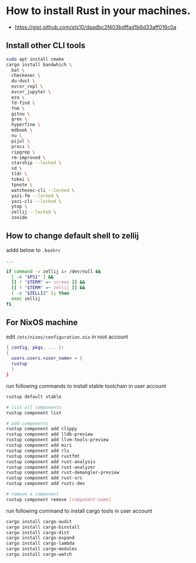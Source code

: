 # How to install Rust in your machines.
- <https://gist.github.com/sts10/daadbc2f403bdffad1b6d33aff016c0a>
## Install other CLI tools

```bash
sudo apt install cmake
cargo install bandwhich \
  bat \
  checkexec \
  du-dust \
  evcxr_repl \
  evcxr_jupyter \
  eza \
  fd-find \
  fnm \
  gitnu \
  grex \
  hyperfine \
  mdbook \
  nu \
  pijul \
  procs \
  ripgrep \
  rm-improved \
  starship --locked \
  sd \
  tldr \
  tokei \
  tpnote \
  watchexec-cli --locked \
  yazi-fm --locked \
  yazi-cli --locked \
  ytop \
  zellij --locked \
  zoxide
```

## How to change default shell to zellij

addd below to `.bashrc`

```bash
...

if command -v zellij &> /dev/null &&
  [ -n "$PS1" ] &&
  [[ ! "$TERM" =~ screen ]] &&
  [[ ! "$TERM" =~ zellij ]] &&
  [ -z "$ZELLIJ" ]; then
  exec zellij
fi
```
## For NixOS machine

edit `/etc/nixos/configuration.nix` in root account

```nix
{ config, pkgs, ... }:
{
  users.users.<user_name> = {
  rustup
  }
}
```

run following commands to install stable toolchain in user account

```bash
rustup default stable

# list all components
rustup component list

# add components
rustup component add clippy
rustup component add lldb-preview
rustup component add llvm-tools-preview
rustup component add miri
rustup component add rls
rustup component add rustfmt
rustup component add rust-analysis
rustup component add rust-analyzer
rustup component add rust-demangler-preview
rustup component add rust-src
rustup component add rustc-dev

# remove a component
rustup component remove [component-name]
```

run following command to install cargo tools in user account

```bash
cargo install cargo-audit
cargo install cargo-binstall
cargo install cargo-dist
cargo install cargo-expand
cargo install cargo-lambda
cargo install cargo-modules
cargo install cargo-watch
```

